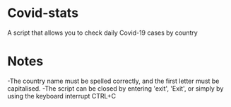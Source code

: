 # Covid-stats
A script that allows you to check daily Covid-19 cases by country

# Notes
-The country name must be spelled correctly, and the first letter must be capitalised.
-The script can be closed by entering 'exit', 'Exit', or simply by using the keyboard interrupt CTRL+C
